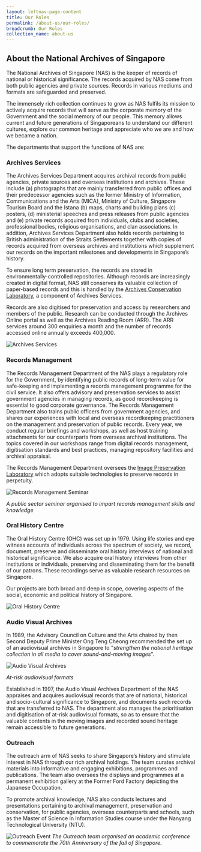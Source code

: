 ```yaml
---
layout: leftnav-page-content
title: Our Roles
permalink: /about-us/our-roles/
breadcrumb: Our Roles
collection_name: about-us
---
```


## About the National Archives of Singapore
The National Archives of Singapore (NAS) is the keeper of records of national or historical significance. The records acquired by NAS come from both public agencies and private sources. Records in various mediums and formats are safeguarded and preserved. 

The immensely rich collection continues to grow as NAS fulfils its mission to actively acquire records that will serve as the corporate memory of the Government and the social memory of our people. This memory allows current and future generations of Singaporeans to understand our different cultures, explore our common heritage and appreciate who we are and how we became a nation.  

The departments that support the functions of NAS are: 

### Archives Services 
The Archives Services Department acquires archival records from public agencies, private sources and overseas institutions and archives. These include (a) photographs that are mainly transferred from public offices and their predecessor agencies such as the former Ministry of Information, Communications and the Arts (MICA), Ministry of Culture, Singapore Tourism Board and the Istana (b) maps, charts and building plans (c) posters, (d) ministerial speeches and press releases from public agencies and (e) private records acquired from individuals, clubs and societies, professional bodies, religious organisations, and clan associations. In addition, Archives Services Department also holds records pertaining to British administration of the Straits Settlements together with copies of records acquired from overseas archives and institutions which supplement our records on the important milestones and developments in Singapore’s history. 

To ensure long term preservation, the records are stored in environmentally-controlled repositories. Although records are increasingly created in digital format, NAS still conserves its valuable collection of paper-based records and this is handled by the [Archives Conservation Laboratory](/conservation-and-preservation/archives-conservation-laboratory/), a component of Archives Services. 

Records are also digitised for preservation and access by researchers and members of the public. Research can be conducted through the Archives Online portal as well as the Archives Reading Room (ARR). The ARR services around 300 enquiries a month and the number of records accessed online annually exceeds 400,000. 


![Archives Services](../images/movie-1577352062355.jpg) 


### Records Management
The Records Management Department of the NAS plays a regulatory role for the Government, by identifying public records of long-term value for safe-keeping and implementing a records management programme for the civil service. It also offers advisory and preservation services to assist government agencies in managing records, as good recordkeeping is essential to good corporate governance. The Records Management Department also trains public officers from government agencies, and shares our experiences with local and overseas recordkeeping practitioners on the management and preservation of public records. Every year, we conduct regular briefings and workshops, as well as host training attachments for our counterparts from overseas archival institutions. The topics covered in our workshops range from digital records management, digitisation standards and best practices, managing repository facilities and archival appraisal. 

The Records Management Department oversees the [Image Preservation Laboratory](/conservation-and-preservation/image-preservation-laboratory/) which adopts suitable technologies to preserve records in perpetuity. 

![Records Management Seminar](../images/roles_2.jpg) 

*A public sector seminar organised to impart records management skills and knowledge* 

### Oral History Centre	 
The Oral History Centre (OHC) was set up in 1979. Using life stories and eye witness accounts of individuals across the spectrum of society, we record, document, preserve and disseminate oral history interviews of national and historical significance. We also acquire oral history interviews from other institutions or individuals, preserving and disseminating them for the benefit of our patrons. These recordings serve as valuable research resources on Singapore.

Our projects are both broad and deep in scope, covering aspects of the social, economic and political history of Singapore.

![Oral History Centre](../images/roles_ohc.jpg)

  
### Audio Visual Archives
In 1989, the Advisory Council on Culture and the Arts chaired by then Second Deputy Prime Minister Ong Teng Cheong recommended the set up of an audiovisual archives in Singapore to "*strengthen the national heritage collection in all media to cover sound-and-moving images*".	 

![Audio Visual Archives](../images/AV.jpg) 

*At-risk audiovisual formats* 

Established in 1997, the Audio Visual Archives Department of the NAS appraises and acquires audiovisual records that are of national, historical and socio-cultural significance to Singapore, and documents such records that are transferred to NAS.  The department also manages the prioritisation and digitisation of at-risk audiovisual formats, so as to ensure that the valuable contents in the moving images and recorded sound heritage remain accessible to future generations.  


### Outreach

The outreach arm of NAS seeks to share Singapore’s history and stimulate interest in NAS through our rich archival holdings. The team curates archival materials into informative and engaging exhibitions, programmes and publications. The team also oversees the displays and programmes at a permanent exhibition gallery at the Former Ford Factory depicting the Japanese Occupation. 

To promote archival knowledge, NAS also conducts lectures and presentations pertaining to archival management, preservation and conservation, for public agencies, overseas counterparts and schools, such as the Master of Science in Information Studies course under the Nanyang Technological University (NTU).  

![Outreach Event](../images/Outreach.jpg)
*The Outreach team organised an academic conference to commemorate the 70th Anniversary of the fall of Singapore.*